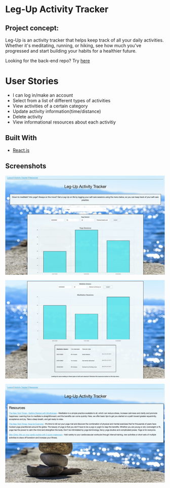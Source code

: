 # Leg-Up Activity Tracker

## Project concept:

Leg-Up is an activity tracker that helps keep track of all your daily activities. 
Whether it's meditating, running, or hiking, see how much you've progressed and start
building your habits for a healthier future. 

Looking for the back-end repo? Try [here](https://github.com/Ian-Ennis/activity_tracker_backend)


# User Stories


- I can log in/make an account
- Select from a list of different types of activities
- View activities of a certain category
- Update activity information(time/distance)
- Delete activity
- View informational resources about each activitiy


## Built With

* [React.js](https://reactjs.org/)


## Screenshots
![description_with_chart](https://github.com/Ian-Ennis/activity_tracker/blob/main/public/description_with_chartJS.png)

![chart_with_table](https://github.com/Ian-Ennis/activity_tracker/blob/main/public/meditation_chart_with_table.png)

![resouces](https://github.com/Ian-Ennis/activity_tracker/blob/main/public/resources.png)
